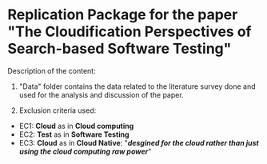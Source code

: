 # Replication Package for the paper "The Cloudification Perspectives of Search-based Software Testing"

Description of the content:

1) "Data" folder contains the data related to the literature survey done and used for the analysis and discussion of the paper.

2) Exclusion criteria used:
- EC1: **Cloud** as in **Cloud computing**
- EC2: **Test** as in **Software Testing**
- EC3: **Cloud** as in **Cloud Native**: "***desgined for the cloud rather than just using the cloud computing raw power***"
